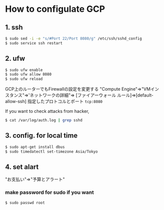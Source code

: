 # How to configulate GCP

## 1. ssh
```bash
$ sudo sed -i -e "s/#Port 22/Port 8080/g" /etc/ssh/sshd_config
$ sudo service ssh restart
```
## 2. ufw
```bash
$ sudo ufw enable
$ sudo ufw allow 8080
$ sudo ufw reload
```
GCP上のルーターでもFirewallの設定を変更する
"Compute Engine"=>"VMインスタンス"=>'ネットワークの詳細"=>
[ファイアーウォール ルール]=>[default-allow-ssh]
指定したプロトコルとポート `tcp:8080`

If you want to check attacks from hacker,
```bash
$ cat /var/log/auth.log | grep sshd
```
## 3. config. for local time
```bash
$ sudo apt-get install dbus
$ sudo timedatectl set-timezone Asia/Tokyo
```
## 4. set alart
"お支払い"=>"予算とアラート"

### make password for sudo if you want
```bash
$ sudo passwd root
```
